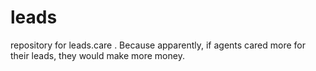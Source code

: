 # leads
repository for leads.care . Because apparently, if agents cared more for their leads, they would make more money. 
